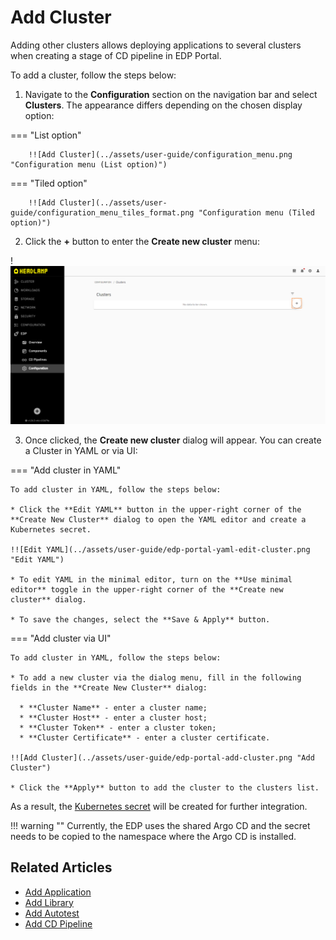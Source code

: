 # Add Cluster

Adding other clusters allows deploying applications to several clusters when creating a stage of CD pipeline in EDP Portal.

To add a cluster, follow the steps below:

1. Navigate to the **Configuration** section on the navigation bar and select **Clusters**. The appearance differs depending on the chosen display option:

  === "List option"

        !![Add Cluster](../assets/user-guide/configuration_menu.png "Configuration menu (List option)")

  === "Tiled option"

        !![Add Cluster](../assets/user-guide/configuration_menu_tiles_format.png "Configuration menu (Tiled option)")

2. Click the **+** button to enter the **Create new cluster** menu:

  !![Add Cluster](../assets/user-guide/add_new_cluster.png "Add Cluster")

3. Once clicked, the **Create new cluster** dialog will appear. You can create a Cluster in YAML or via UI:

=== "Add cluster in YAML"

    To add cluster in YAML, follow the steps below:

    * Click the **Edit YAML** button in the upper-right corner of the **Create New Cluster** dialog to open the YAML editor and create a Kubernetes secret.

    !![Edit YAML](../assets/user-guide/edp-portal-yaml-edit-cluster.png "Edit YAML")

    * To edit YAML in the minimal editor, turn on the **Use minimal editor** toggle in the upper-right corner of the **Create new cluster** dialog.

    * To save the changes, select the **Save & Apply** button.

=== "Add cluster via UI"

    To add cluster in YAML, follow the steps below:

    * To add a new cluster via the dialog menu, fill in the following fields in the **Create New Cluster** dialog:

      * **Cluster Name** - enter a cluster name;
      * **Cluster Host** - enter a cluster host;
      * **Cluster Token** - enter a cluster token;
      * **Cluster Certificate** - enter a cluster certificate.

    !![Add Cluster](../assets/user-guide/edp-portal-add-cluster.png "Add Cluster")

    * Click the **Apply** button to add the cluster to the clusters list.

As a result, the [Kubernetes secret](https://argo-cd.readthedocs.io/en/stable/operator-manual/declarative-setup/#clusters) will be created for further integration.

!!! warning ""
    Currently, the EDP uses the shared Argo CD and the secret needs to be copied to the namespace where the Argo CD is installed.

## Related Articles

* [Add Application](add-application.md)
* [Add Library](add-library.md)
* [Add Autotest](add-autotest.md)
* [Add CD Pipeline](add-cd-pipeline.md)
